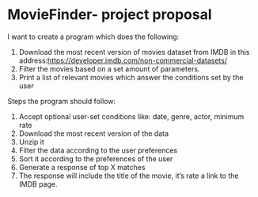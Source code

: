 # MovieFinder- project proposal

I want to create a program which does the following:
1.	Download the most recent version of movies dataset from IMDB in this address:https://developer.imdb.com/non-commercial-datasets/
2.	Filter the movies based on a set amount of parameters.
3.	Print a list of relevant movies which answer the conditions set by the user

Steps the program should follow:
1.	Accept optional user-set conditions like: date, genre, actor, minimum rate
2.	Download the most recent version of the data
3.	Unzip it
4.	Filter the data according to the user preferences
5.	Sort it according to the preferences of the user
6.	Generate a response of top X matches 
7.	The response will include the title of the movie, it’s rate a link to the IMDB page. 


